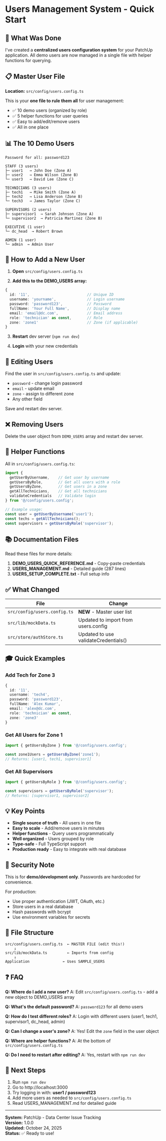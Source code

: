 # Users Management System - Quick Start

## 🎯 What Was Done

I've created a **centralized users configuration system** for your PatchUp application. All demo users are now managed in a single file with helper functions for querying.

## 📋 Master User File

**Location:** `src/config/users.config.ts`

This is your **one file to rule them all** for user management:
- ✅ 10 demo users (organized by role)
- ✅ 5 helper functions for user queries
- ✅ Easy to add/edit/remove users
- ✅ All in one place

## 📊 The 10 Demo Users

```
Password for all: password123

STAFF (3 users)
├─ user1   → John Doe (Zone A)
├─ user2   → Emma Wilson (Zone B)
└─ user3   → David Lee (Zone C)

TECHNICIANS (3 users)
├─ tech1   → Mike Smith (Zone A)
├─ tech2   → Lisa Anderson (Zone B)
└─ tech3   → James Taylor (Zone C)

SUPERVISORS (2 users)
├─ supervisor1  → Sarah Johnson (Zone A)
└─ supervisor2  → Patricia Martinez (Zone B)

EXECUTIVE (1 user)
└─ dc_head  → Robert Brown

ADMIN (1 user)
└─ admin  → Admin User
```

## 🚀 How to Add a New User

1. **Open** `src/config/users.config.ts`

2. **Add this to the DEMO_USERS array:**
```typescript
{
  id: '11',                          // Unique ID
  username: 'yourname',              // Login username
  password: 'password123',           // Password
  fullName: 'Your Full Name',        // Display name
  email: 'email@dc.com',             // Email address
  role: 'technician' as const,       // Role
  zone: 'zone1'                      // Zone (if applicable)
}
```

3. **Restart** dev server (`npm run dev`)

4. **Login** with your new credentials

## 📝 Editing Users

Find the user in `src/config/users.config.ts` and update:
- `password` - change login password
- `email` - update email
- `zone` - assign to different zone
- Any other field

Save and restart dev server.

## ❌ Removing Users

Delete the user object from `DEMO_USERS` array and restart dev server.

## 🔧 Helper Functions

All in `src/config/users.config.ts`:

```typescript
import { 
  getUserByUsername,    // Get user by username
  getUsersByRole,       // Get all users with a role
  getUsersByZone,       // Get users in a zone
  getAllTechnicians,    // Get all technicians
  validateCredentials   // Validate login
} from '@/config/users.config';

// Example usage:
const user = getUserByUsername('user1');
const techs = getAllTechnicians();
const supervisors = getUsersByRole('supervisor');
```

## 📚 Documentation Files

Read these files for more details:

1. **DEMO_USERS_QUICK_REFERENCE.md** - Copy-paste credentials
2. **USERS_MANAGEMENT.md** - Detailed guide (287 lines)
3. **USERS_SETUP_COMPLETE.txt** - Full setup info

## ✅ What Changed

| File | Change |
|------|--------|
| `src/config/users.config.ts` | **NEW** - Master user list |
| `src/lib/mockData.ts` | Updated to import from users.config |
| `src/store/authStore.ts` | Updated to use validateCredentials() |

## 🎓 Quick Examples

### Add Tech for Zone 3
```typescript
{
  id: '11',
  username: 'tech4',
  password: 'password123',
  fullName: 'Alex Kumar',
  email: 'alex@dc.com',
  role: 'technician' as const,
  zone: 'zone3'
}
```

### Get All Users for Zone 1
```typescript
import { getUsersByZone } from '@/config/users.config';

const zone1Users = getUsersByZone('zone1');
// Returns: [user1, tech1, supervisor1]
```

### Get All Supervisors
```typescript
import { getUsersByRole } from '@/config/users.config';

const supervisors = getUsersByRole('supervisor');
// Returns: [supervisor1, supervisor2]
```

## 💡 Key Points

- **Single source of truth** - All users in one file
- **Easy to scale** - Add/remove users in minutes
- **Helper functions** - Query users programmatically
- **Well organized** - Users grouped by role
- **Type-safe** - Full TypeScript support
- **Production ready** - Easy to integrate with real database

## 🔐 Security Note

This is for **demo/development only**. Passwords are hardcoded for convenience.

For production:
- Use proper authentication (JWT, OAuth, etc.)
- Store users in a real database
- Hash passwords with bcrypt
- Use environment variables for secrets

## 📂 File Structure

```
src/config/users.config.ts  ← MASTER FILE (edit this!)
    ↓
src/lib/mockData.ts         ← Imports from config
    ↓
Application               ← Uses SAMPLE_USERS
```

## ❓ FAQ

**Q: Where do I add a new user?**
A: Edit `src/config/users.config.ts` - add a new object to DEMO_USERS array

**Q: What's the default password?**
A: `password123` for all demo users

**Q: How do I test different roles?**
A: Login with different users (user1, tech1, supervisor1, dc_head, admin)

**Q: Can I change a user's zone?**
A: Yes! Edit the `zone` field in the user object

**Q: Where are helper functions?**
A: At the bottom of `src/config/users.config.ts`

**Q: Do I need to restart after editing?**
A: Yes, restart with `npm run dev`

## 🚀 Next Steps

1. Run `npm run dev`
2. Go to http://localhost:3000
3. Try logging in with: **user1 / password123**
4. Add more users as needed to `src/config/users.config.ts`
5. Read USERS_MANAGEMENT.md for detailed guide

---

**System:** PatchUp - Data Center Issue Tracking  
**Version:** 1.0.0  
**Updated:** October 24, 2025  
**Status:** ✅ Ready to use!
